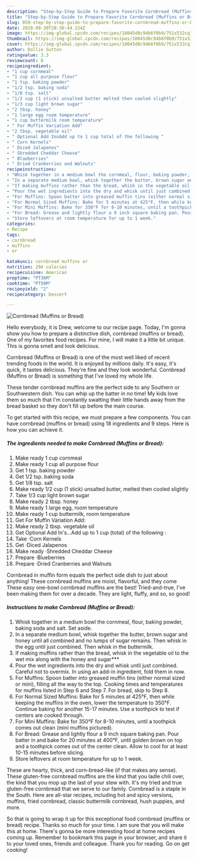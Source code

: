 ```yaml
---
description: "Step-by-Step Guide to Prepare Favorite Cornbread (Muffins or Bread)"
title: "Step-by-Step Guide to Prepare Favorite Cornbread (Muffins or Bread)"
slug: 859-step-by-step-guide-to-prepare-favorite-cornbread-muffins-or-bread
date: 2020-09-30T20:30:44.224Z
image: https://img-global.cpcdn.com/recipes/18045d8c94b6f0b9/751x532cq70/cornbread-muffins-or-bread-recipe-main-photo.jpg
thumbnail: https://img-global.cpcdn.com/recipes/18045d8c94b6f0b9/751x532cq70/cornbread-muffins-or-bread-recipe-main-photo.jpg
cover: https://img-global.cpcdn.com/recipes/18045d8c94b6f0b9/751x532cq70/cornbread-muffins-or-bread-recipe-main-photo.jpg
author: Dollie Sutton
ratingvalue: 3.3
reviewcount: 8
recipeingredient:
- "1 cup cornmeal"
- "1 cup all purpose flour"
- "1 tsp. baking powder"
- "1/2 tsp. baking soda"
- "1/8 tsp. salt"
- "1/2 cup (1 stick) unsalted butter melted then cooled slightly"
- "1/3 cup light brown sugar"
- "2 tbsp. honey"
- "1 large egg room temperature"
- "1 cup buttermilk room temperature"
- " For Muffin Variation Add"
- "2 tbsp. vegetable oil"
- " Optional Add InsAdd up to 1 cup total of the following "
- " Corn Kernels"
- " Diced Jalapenos"
- " Shredded Cheddar Cheese"
- " Blueberries"
- " Dried Cranberries and Walnuts"
recipeinstructions:
- "Whisk together in a medium bowl the cornmeal, flour, baking powder, baking soda and salt. Set aside."
- "In a separate medium bowl, whisk together the butter, brown sugar and honey until all combined and no lumps of sugar remains. Then whisk in the egg until just combined. Then whisk in the buttermilk."
- "If making muffins rather than the bread, whisk in the vegetable oil to the wet mix along with the honey and sugar***"
- "Pour the wet ingredients into the dry and whisk until just combined. Careful not to overmix. In using an add-in ingredient, fold them in now."
- "For Muffins: Spoon batter into greased muffin tins (either normal sized or mini), filling all the way to the top. Cooking times and temperatures for muffins listed in Step 6 and Step 7. For bread, skip to Step 8."
- "For Normal Sized Muffins: Bake for 5 minutes at 425°F, then while keeping the muffins in the oven, lower the temperature to 350°F. Continue baking for another 15-17 minutes. Use a toothpick to test if centers are cooked through."
- "For Mini Muffins: Bake for 350°F for 8-10 minutes, until a toothpick comes out clean (mini muffins pictured)."
- "For Bread: Grease and lightly flour a 9 inch square baking pan. Pour batter in and bake for 20 minutes at 400°F, until golden brown on top and a toothpick comes out of the center clean. Allow to cool for at least 10-15 minutes before slicing."
- "Store leftovers at room temperature for up to 1 week."
categories:
- Recipe
tags:
- cornbread
- muffins
- or

katakunci: cornbread muffins or 
nutrition: 294 calories
recipecuisine: American
preptime: "PT36M"
cooktime: "PT50M"
recipeyield: "2"
recipecategory: Dessert

---
```



![Cornbread (Muffins or Bread)](https://img-global.cpcdn.com/recipes/18045d8c94b6f0b9/751x532cq70/cornbread-muffins-or-bread-recipe-main-photo.jpg)

Hello everybody, it is Drew, welcome to our recipe page. Today, I'm gonna show you how to prepare a distinctive dish, cornbread (muffins or bread). One of my favorites food recipes. For mine, I will make it a little bit unique. This is gonna smell and look delicious.

Cornbread (Muffins or Bread) is one of the most well liked of recent trending foods in the world. It is enjoyed by millions daily. It's easy, it's quick, it tastes delicious. They're fine and they look wonderful. Cornbread (Muffins or Bread) is something that I've loved my whole life.

These tender cornbread muffins are the perfect side to any Southern or Southwestern dish. You can whip up the batter in no time! My kids love them so much that I&#39;m constantly swatting their little hands away from the bread basket so they don&#39;t fill up before the main course.


To get started with this recipe, we must prepare a few components. You can have cornbread (muffins or bread) using 18 ingredients and 9 steps. Here is how you can achieve it.

<!--inarticleads1-->

##### The ingredients needed to make Cornbread (Muffins or Bread):

1. Make ready 1 cup cornmeal
1. Make ready 1 cup all purpose flour
1. Get 1 tsp. baking powder
1. Get 1/2 tsp. baking soda
1. Get 1/8 tsp. salt
1. Make ready 1/2 cup (1 stick) unsalted butter, melted then cooled slightly
1. Take 1/3 cup light brown sugar
1. Make ready 2 tbsp. honey
1. Make ready 1 large egg, room temperature
1. Make ready 1 cup buttermilk, room temperature
1. Get  For Muffin Variation Add:
1. Make ready 2 tbsp. vegetable oil
1. Get  Optional Add In&#39;s...Add up to 1 cup (total) of the following :
1. Take  ·Corn Kernels
1. Get  ·Diced Jalapenos
1. Make ready  ·Shredded Cheddar Cheese
1. Prepare  ·Blueberries
1. Prepare  ·Dried Cranberries and Walnuts


Cornbread in muffin form equals the perfect side dish to just about anything! These cornbread muffins are moist, flavorful, and they come These easy one-bowl cornbread muffins are the best! Tried-and-true, I&#39;ve been making them for over a decade. They are light, fluffy, and so, so good! 

<!--inarticleads2-->

##### Instructions to make Cornbread (Muffins or Bread):

1. Whisk together in a medium bowl the cornmeal, flour, baking powder, baking soda and salt. Set aside.
1. In a separate medium bowl, whisk together the butter, brown sugar and honey until all combined and no lumps of sugar remains. Then whisk in the egg until just combined. Then whisk in the buttermilk.
1. If making muffins rather than the bread, whisk in the vegetable oil to the wet mix along with the honey and sugar***
1. Pour the wet ingredients into the dry and whisk until just combined. Careful not to overmix. In using an add-in ingredient, fold them in now.
1. For Muffins: Spoon batter into greased muffin tins (either normal sized or mini), filling all the way to the top. Cooking times and temperatures for muffins listed in Step 6 and Step 7. For bread, skip to Step 8.
1. For Normal Sized Muffins: Bake for 5 minutes at 425°F, then while keeping the muffins in the oven, lower the temperature to 350°F. Continue baking for another 15-17 minutes. Use a toothpick to test if centers are cooked through.
1. For Mini Muffins: Bake for 350°F for 8-10 minutes, until a toothpick comes out clean (mini muffins pictured).
1. For Bread: Grease and lightly flour a 9 inch square baking pan. Pour batter in and bake for 20 minutes at 400°F, until golden brown on top and a toothpick comes out of the center clean. Allow to cool for at least 10-15 minutes before slicing.
1. Store leftovers at room temperature for up to 1 week.


These are hearty, thick, and corn-bread-like (if that makes any sense). These gluten-free cornbread muffins are the kind that you ladle chili over, the kind that you mop up the last of your stew with. It&#39;s my tried and true gluten-free cornbread that we serve to our family. Cornbread is a staple in the South. Here are all-star recipes, including hot and spicy versions, muffins, fried cornbread, classic buttermilk cornbread, hush puppies, and more. 

So that is going to wrap it up for this exceptional food cornbread (muffins or bread) recipe. Thanks so much for your time. I am sure that you will make this at home. There's gonna be more interesting food at home recipes coming up. Remember to bookmark this page in your browser, and share it to your loved ones, friends and colleague. Thank you for reading. Go on get cooking!
